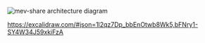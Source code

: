 ![mev-share architecture diagram](https://github.com/flashbots/mev-share/assets/2029632/35e0a2b9-6334-4cfd-94a4-679a788874dd)

https://excalidraw.com/#json=1l2qz7Dp_bbEnOtwb8Wk5,bFNry1-SY4W34J59xkiFzA
